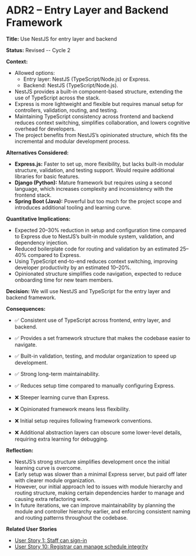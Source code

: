 # ADR2 – Entry Layer and Backend Framework

**Title:** Use NestJS for entry layer and backend

**Status:** Revised -- Cycle 2

**Context:**  
- Allowed options:  
  - Entry layer: NestJS (TypeScript/Node.js) or Express.  
  - Backend: NestJS (TypeScript/Node.js).  
- NestJS provides a built-in component-based structure, extending the use of TypeScript across the stack.  
- Express is more lightweight and flexible but requires manual setup for controllers, validation, routing, and testing.  
- Maintaining TypeScript consistency across frontend and backend reduces context switching, simplifies collaboration, and lowers cognitive overhead for developers.  
- The project benefits from NestJS’s opinionated structure, which fits the incremental and modular development process. 

**Alternatives Considered:**  
- **Express.js:** Faster to set up, more flexibility, but lacks built-in modular structure, validation, and testing support. Would require additional libraries for basic features.  
- **Django (Python):** Mature framework but requires using a second language, which increases complexity and inconsistency with the frontend stack.  
- **Spring Boot (Java):** Powerful but too much for the project scope and introduces additional tooling and learning curve.

**Quantitative Implications:**  
- Expected 20–30% reduction in setup and configuration time compared to Express due to NestJS’s built-in module system, validation, and dependency injection.  
- Reduced boilerplate code for routing and validation by an estimated 25–40% compared to Express.  
- Using TypeScript end-to-end reduces context switching, improving developer productivity by an estimated 10–20%.  
- Opinionated structure simplifies code navigation, expected to reduce onboarding time for new team members.

**Decision:**
We will use NestJS and TypeScript for the entry layer and backend framework.  

**Consequences:**  
- ✅ Consistent use of TypeScript across frontend, entry layer, and backend.  
- ✅ Provides a set framework structure that makes the codebase easier to navigate.  
- ✅ Built-in validation, testing, and modular organization to speed up development.  
- ✅ Strong long-term maintainability.  
- ✅ Reduces setup time compared to manually configuring Express.  

- ❌ Steeper learning curve than Express.  
- ❌ Opinionated framework means less flexibility.  
- ❌ Initial setup requires following framework conventions.  
- ❌ Additional abstraction layers can obscure some lower-level details, requiring extra learning for debugging.

**Reflection:**  
- NestJS’s strong structure simplifies development once the initial learning curve is overcome.  
- Early setup was slower than a minimal Express server, but paid off later with clearer module organization.  
- However, our initial approach led to issues with module hierarchy and routing structure, making certain dependencies harder to manage and causing extra refactoring work.  
- In future iterations, we can improve maintainability by planning the module and controller hierarchy earlier, and enforcing consistent naming and routing patterns throughout the codebase.

**Related User Stories**
- [User Story 1: Staff can sign-in](https://gitlab.csc.uvic.ca/courses/2025091/SENG350_COSI/teams/group_10_proj/-/issues/1)
- [User Story 10: Registrar can manage schedule integrity](https://gitlab.csc.uvic.ca/courses/2025091/SENG350_COSI/teams/group_10_proj/-/issues/10)